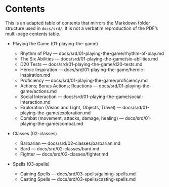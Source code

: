 <!-- Source: Adapted from docs/SRD_CC_v5.2.1.pdf pp.2–3; reorganized to match this Markdown hierarchy. -->

# Contents

This is an adapted table of contents that mirrors the Markdown folder structure used in `docs/srd/`. It is not a verbatim reproduction of the PDF’s multi-page contents table.

- Playing the Game (01-playing-the-game)
  - Rhythm of Play — docs/srd/01-playing-the-game/rhythm-of-play.md
  - The Six Abilities — docs/srd/01-playing-the-game/six-abilities.md
  - D20 Tests — docs/srd/01-playing-the-game/d20-tests.md
  - Heroic Inspiration — docs/srd/01-playing-the-game/heroic-inspiration.md
  - Proficiency — docs/srd/01-playing-the-game/proficiency.md
  - Actions; Bonus Actions; Reactions — docs/srd/01-playing-the-game/actions.md
  - Social Interaction — docs/srd/01-playing-the-game/social-interaction.md
  - Exploration (Vision and Light, Objects, Travel) — docs/srd/01-playing-the-game/exploration.md
  - Combat (movement, attacks, damage, healing) — docs/srd/01-playing-the-game/combat.md

- Classes (02-classes)
  - Barbarian — docs/srd/02-classes/barbarian.md
  - Bard — docs/srd/02-classes/bard.md
  - Fighter — docs/srd/02-classes/fighter.md

- Spells (03-spells)
  - Gaining Spells — docs/srd/03-spells/gaining-spells.md
  - Casting Spells — docs/srd/03-spells/casting-spells.md

